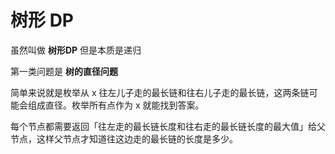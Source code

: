 # 树形 DP

虽然叫做 **树形DP** 但是本质是递归

第一类问题是 **树的直径问题** 

简单来说就是枚举从 x 往左儿子走的最长链和往右儿子走的最长链，这两条链可能会组成直径。枚举所有点作为 x 就能找到答案。

每个节点都需要返回「往左走的最长链长度和往右走的最长链长度的最大值」给父节点，这样父节点才知道往这边走的最长链的长度是多少。











